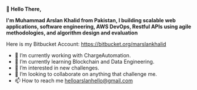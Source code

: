**👋 Hello There,**

**I'm Muhammad Arslan Khalid from Pakistan, I building scalable web applications, software engineering, AWS DevOps, Restful APIs using agile methodologies, and algorithm design and evaluation**

Here is my Bitbucket Account: https://bitbucket.org/marslankhalid

- 🔭 I’m currently working with ChargeAutomation.
- 🌱 I’m currently learning Blockchain and Data Engineering.
- 👀 I’m interested in new challenges.
- 💞️ I’m looking to collaborate on anything that challenge me.
- 📫 How to reach me helloarslanhello@gmail.com

<!---
marslankhalid/marslankhalid is a ✨ special ✨ repository because its `README.md` (this file) appears on your GitHub profile.
You can click the Preview link to take a look at your changes.
--->
